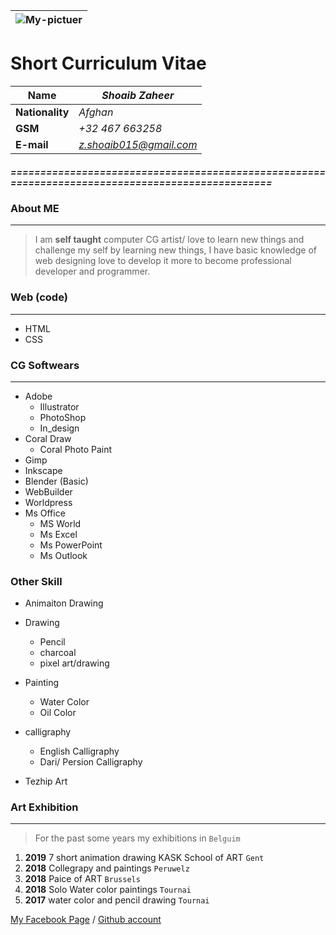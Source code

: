 ![My-pictuer](https://user-images.githubusercontent.com/59531766/71894252-02a80f80-314e-11ea-8c0f-938a95a3f648.jpg)|
|-

Short Curriculum Vitae
====

| **Name**      | *Shoaib Zaheer*        |                          
| -----------   | ---------------------- | 
|**Nationality**| *Afghan*               | 
|**GSM**        | *+32 467 663258*       |
|**E-mail**     | *z.shoaib015@gmail.com*|
 

##### =================================================================================================
 
 
### About ME
 
 ****
>I am **self taught** computer CG artist/ love to learn new things and challenge my self by learning new things, I have basic knowledge of web designing love to develop it more to become professional developer and programmer.

### Web (code)
****

* HTML
* CSS

### CG Softwears
****

* Adobe
    * Illustrator
    * PhotoShop
    * In_design
* Coral Draw
    * Coral Photo Paint
* Gimp
* Inkscape
* Blender (Basic)
* WebBuilder
* Worldpress
* Ms Office
    * MS World
    * Ms Excel
    * Ms PowerPoint
    * Ms Outlook

### Other Skill

* Animaiton Drawing
* Drawing
    * Pencil
    * charcoal
    * pixel art/drawing
    
* Painting
    * Water Color
    * Oil Color
    
* calligraphy

    * English Calligraphy
    * Dari/ Persion Calligraphy
    
* Tezhip Art


### Art Exhibition
****

> For the past some years my exhibitions in ``Belguim``

1. **2019** 7 short animation drawing KASK School of ART ``Gent``
1. **2018** Collegrapy and paintings ``Peruwelz``
1. **2018** Paice of ART ``Brussels``
1. **2018** Solo Water color paintings ``Tournai``
1. **2017** water color and pencil drawing ``Tournai``

[My Facebook Page](https://www.facebook.com/shoaibartt "Dont forget to LIKE") /
[Github account](https://github.com/Shoaib-Zaheer "Follow Me")
